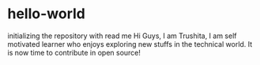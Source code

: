 # hello-world
initializing the repository with read me
Hi Guys,
I am Trushita, I am self motivated learner who enjoys exploring new stuffs in the technical world. 
It is now time to contribute in open source! 
